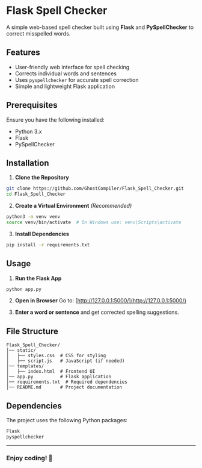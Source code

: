 # Flask Spell Checker

A simple web-based spell checker built using **Flask** and **PySpellChecker** to correct misspelled words.

## Features
- User-friendly web interface for spell checking
- Corrects individual words and sentences
- Uses `pyspellchecker` for accurate spell correction
- Simple and lightweight Flask application

## Prerequisites
Ensure you have the following installed:
- Python 3.x
- Flask
- PySpellChecker

## Installation

1. **Clone the Repository**
```bash
git clone https://github.com/GhostCompiler/Flask_Spell_Checker.git
cd Flask_Spell_Checker
```

2. **Create a Virtual Environment** *(Recommended)*
```bash
python3 -m venv venv
source venv/bin/activate  # On Windows use: venv\Scripts\activate
```

3. **Install Dependencies**
```bash
pip install -r requirements.txt
```

## Usage

1. **Run the Flask App**
```bash
python app.py
```

2. **Open in Browser**
Go to: [http://127.0.0.1:5000/](http://127.0.0.1:5000/)

3. **Enter a word or sentence** and get corrected spelling suggestions.

## File Structure
```
Flask_Spell_Checker/
│── static/
│   ├── styles.css  # CSS for styling
│   ├── script.js   # JavaScript (if needed)
│── templates/
│   ├── index.html  # Frontend UI
│── app.py          # Flask application
│── requirements.txt  # Required dependencies
│── README.md       # Project documentation
```

## Dependencies
The project uses the following Python packages:
```bash
Flask
pyspellchecker
```
---
### Enjoy coding! 🚀
